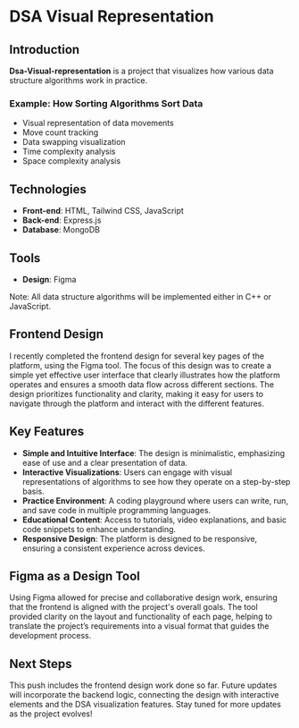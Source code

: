 # DSA Visual Representation

## Introduction
<strong>Dsa-Visual-representation</strong> is a project that visualizes how various data structure algorithms work in practice.

### Example: How Sorting Algorithms Sort Data
- Visual representation of data movements
- Move count tracking
- Data swapping visualization
- Time complexity analysis
- Space complexity analysis

## Technologies
- **Front-end**: HTML, Tailwind CSS, JavaScript
- **Back-end**: Express.js
- **Database**: MongoDB

## Tools
- **Design**: Figma


Note: All data structure algorithms will be implemented either in C++ or JavaScript.


## Frontend Design

I recently completed the frontend design for several key pages of the platform, using the Figma tool. The focus of this design was to create a simple yet effective user interface that clearly illustrates how the platform operates and ensures a smooth data flow across different sections. The design prioritizes functionality and clarity, making it easy for users to navigate through the platform and interact with the different features.

## Key Features

- **Simple and Intuitive Interface**: The design is minimalistic, emphasizing ease of use and a clear presentation of data.
- **Interactive Visualizations**: Users can engage with visual representations of algorithms to see how they operate on a step-by-step basis.
- **Practice Environment**: A coding playground where users can write, run, and save code in multiple programming languages.
- **Educational Content**: Access to tutorials, video explanations, and basic code snippets to enhance understanding.
- **Responsive Design**: The platform is designed to be responsive, ensuring a consistent experience across devices.

## Figma as a Design Tool

Using Figma allowed for precise and collaborative design work, ensuring that the frontend is aligned with the project's overall goals. The tool provided clarity on the layout and functionality of each page, helping to translate the project’s requirements into a visual format that guides the development process.

## Next Steps

This push includes the frontend design work done so far. Future updates will incorporate the backend logic, connecting the design with interactive elements and the DSA visualization features. Stay tuned for more updates as the project evolves!